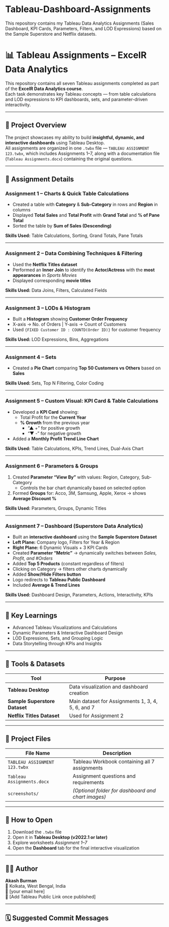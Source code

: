 # Tableau-Dashboard-Assignments
This repository contains my Tableau Data Analytics Assignments (Sales Dashboard, KPI Cards, Parameters, Filters, and LOD Expressions) based on the Sample Superstore and Netflix datasets.
# 📊 Tableau Assignments – ExcelR Data Analytics

This repository contains all seven Tableau assignments completed as part of the **ExcelR Data Analytics course**.  
Each task demonstrates key Tableau concepts — from table calculations and LOD expressions to KPI dashboards, sets, and parameter-driven interactivity.

---

## 🧾 Project Overview

The project showcases my ability to build **insightful, dynamic, and interactive dashboards** using Tableau Desktop.  
All assignments are organized in one `.twbx` file — `TABLEAU ASSIGNMENT 123.twbx`, which includes Assignments 1–7, along with a documentation file (`Tableau Assignments.docx`) containing the original questions.

---

## 🧩 Assignment Details

### **Assignment 1 – Charts & Quick Table Calculations**
- Created a table with **Category** & **Sub-Category** in rows and **Region** in columns  
- Displayed **Total Sales** and **Total Profit** with **Grand Total** and **% of Pane Total**  
- Sorted the table by **Sum of Sales (Descending)**  

**Skills Used:** Table Calculations, Sorting, Grand Totals, Pane Totals  

---

### **Assignment 2 – Data Combining Techniques & Filtering**
- Used the **Netflix Titles dataset**
- Performed an **Inner Join** to identify the **Actor/Actress** with the **most appearances** in *Sports Movies*  
- Displayed corresponding **movie titles**

**Skills Used:** Data Joins, Filters, Calculated Fields  

---

### **Assignment 3 – LODs & Histogram**
- Built a **Histogram** showing **Customer Order Frequency**
- X-axis → No. of Orders | Y-axis → Count of Customers  
- Used `{FIXED Customer ID : COUNTD(Order ID)}` for customer frequency  

**Skills Used:** LOD Expressions, Bins, Aggregations  

---

### **Assignment 4 – Sets**
- Created a **Pie Chart** comparing **Top 50 Customers vs Others** based on **Sales**

**Skills Used:** Sets, Top N Filtering, Color Coding  

---

### **Assignment 5 – Custom Visual: KPI Card & Table Calculations**
- Developed a **KPI Card** showing:  
  - Total Profit for the **Current Year**  
  - **% Growth** from the previous year  
    - “▲ +” for positive growth  
    - “▼ -” for negative growth  
- Added a **Monthly Profit Trend Line Chart**

**Skills Used:** Table Calculations, KPIs, Trend Lines, Dual-Axis Chart  

---

### **Assignment 6 – Parameters & Groups**
1. Created **Parameter “View By”** with values: Region, Category, Sub-Category  
   - Controls the bar chart dynamically based on selected option  
2. Formed **Groups** for: Acco, 3M, Samsung, Apple, Xerox → shows **Average Discount %**

**Skills Used:** Parameters, Groups, Dynamic Titles  

---

### **Assignment 7 – Dashboard (Superstore Data Analytics)**
- Built an **interactive dashboard** using the **Sample Superstore Dataset**
- **Left Plane:** Company logo, Filters for Year & Region  
- **Right Plane:** 6 Dynamic Visuals + 3 KPI Cards  
- Created **Parameter “Metric”** → dynamically switches between *Sales, Profit, and #Orders*  
- Added **Top 5 Products** (constant regardless of filters)
- Clicking on Category → filters other charts dynamically  
- Added **Show/Hide Filters button**  
- Logo redirects to **Tableau Public Dashboard**  
- Included **Average & Trend Lines**

**Skills Used:** Dashboard Design, Parameters, Actions, Interactivity, KPIs  

---

## 🧠 Key Learnings

- Advanced Tableau Visualizations and Calculations  
- Dynamic Parameters & Interactive Dashboard Design  
- LOD Expressions, Sets, and Grouping Logic  
- Data Storytelling through KPIs and Insights  

---

## 🧰 Tools & Datasets

| Tool | Purpose |
|------|----------|
| **Tableau Desktop** | Data visualization and dashboard creation |
| **Sample Superstore Dataset** | Main dataset for Assignments 1, 3, 4, 5, 6, and 7 |
| **Netflix Titles Dataset** | Used for Assignment 2 |

---

## 📂 Project Files

| File Name | Description |
|------------|--------------|
| `TABLEAU ASSIGNMENT 123.twbx` | Tableau Workbook containing all 7 assignments |
| `Tableau Assignments.docx` | Assignment questions and requirements |
| `screenshots/` | *(Optional folder for dashboard and chart images)* |

---


## 💾 How to Open

1. Download the `.twbx` file  
2. Open it in **Tableau Desktop (v2022.1 or later)**  
3. Explore worksheets *Assignment 1–7*  
4. Open the **Dashboard** tab for the final interactive visualization  

---

## 🧑‍💻 Author

**Akash Burman**  
📍 Kolkata, West Bengal, India  
📧 [your email here]  
🔗 [Add Tableau Public Link once published]

---

## 🗓️ Suggested Commit Messages

